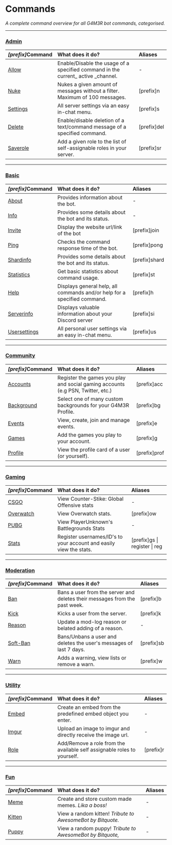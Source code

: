 # Commands

_A complete command overview for all G4M3R bot commands, categorised._

---

### [Admin](/commands/admin.md)

| _\[prefix\]_**Command** | **What does it do?** | **Aliases** |
| :--- | :--- | :--- |
| [Allow](/commands/admin/allow.md) | Enable/Disable the usage of a specified command in the current\_ active \_channel. | - |
| [Nuke](/commands/admin/nuke.md) | Nukes a given amount of messages without a filter. Maximum of 100 messages. | \[prefix\]n |
| [Settings](/commands/admin/settings.md) | All server settings via an easy in-chat menu. | \[prefix\]s |
| [Delete](/commands/admin/delete.md) | Enable/disable deletion of a text/command message of a specified command. | \[prefix\]del |
| [Saverole](/commands/admin/saverole.md) | Add a given role to the list of self-assignable roles in your server. | \[prefix\]sr |

---

### [Basic](/commands/basic.md)

| _\[prefix\]_**Command** | **What does it do?** | **Aliases** |
| :--- | :--- | :--- |
| [About](/commands/about.md) | Provides information about the bot. | - |
| [Info](/commands/info.md) | Provides some details about the bot and its status. | - |
| [Invite](/commands/invite.md) | Display the website url/link of the bot | \[prefix\]join |
| [Ping](/commands/ping.md) | Checks the command response time of the    bot. | \[prefix\]pong |
| [Shardinfo](/commands/shardinfo.md) | Provides some details about the bot and its status. | \[prefix\]shard |
| [Statistics](/commands/statistics.md) | Get basic statistics about command usage. | \[prefix\]st |
| [Help](/commands/help.md) | Displays general help, all commands and/or help for a specified command. | \[prefix\]h |
| [Serverinfo](/commands/serverinfo.md) | Displays valuable information about your     Discord server | \[prefix\]si |
| [Usersettings](/commands/usersettings.md) | All personal user settings via an easy in-chat menu. | \[prefix\]us |

---

### [Community](/commands/community.md)

| _\[prefix\]_**Command** | **What does it do?** | **Aliases** |
| :--- | :--- | :--- |
| [Accounts](/commands/community/accounts.md) | Register the games you play and social         gaming accounts \(e.g PSN, Twitter, etc.\) | \[prefix\]acc |
| [Background](/commands/community/background.md) | Select one of many custom backgrounds for your G4M3R Profile. | \[prefix\]bg |
| [Events](/commands/community/events.md) | View, create, join and manage events. | \[prefix\]e |
| [Games](/commands/community/games.md) | Add the games you play to your account. | \[prefix\]g |
| [Profile](/commands/community/profile.md) | View the profile card of a user \(or yourself\). | \[prefix\]prof |

---

### [Gaming](/commands/gaming.md)

| _\[prefix\]_**Command** | **What does it do?** | **Aliases** |
| :--- | :--- | :--- |
| [CSGO](/commands/gaming/cs:go.md) | View Counter-Stike: Global Offensive stats | - |
| [Overwatch](/commands/gaming/overwatch.md) | View Overwatch stats. | \[prefix\]ow |
| [PUBG](/commands/gaming/pubg.md) | View PlayerUnknown's Battlegrounds Stats | - |
| [Stats](/Stats) | Register usernames/ID's to your account and easily view the stats. | \[prefix\]gs \| register \| reg |

---

### [Moderation](/commands/moderation.md)

| _\[prefix\]_**Command** | **What does it do?** | **Aliases** |
| :--- | :--- | :--- |
| [Ban](/commands/moderation/ban.md) | Bans a user from the server and deletes their messages from the past week. | \[prefix\]b |
| [Kick](/commands/moderation/kick.md) | Kicks a user from the server. | \[prefix\]k |
| [Reason](/commands/moderation/reason.md) | Update a mod-log reason or belated adding of a reason. | - |
| [Soft-Ban](/commands/moderation/soft-ban.md) | Bans/Unbans a user and deletes the user's messages of last 7 days. | \[prefix\]sb |
| [Warn](/commands/moderation/warn.md) | Adds a warning, view lists or remove a warn. | \[prefix\]w |

---

### [Utility](/commands/utility.md)

| _\[prefix\]_**Command** | **What does it do?** | **Aliases** |
| :--- | :--- | :--- |
| [Embed](/commands/other/embed.md) | Create an embed from the predefined embed object you enter. | - |
| [Imgur](/commands/other/imgur.md) | Upload an image to imgur and directly receive the image url. | - |
| [Role](/commands/utility/role.md) | Add/Remove a role from the available self assignable roles to yourself. | \[prefix\]r |

---

### [Fun](/commands/fun.md)

| _\[prefix\]_**Command** | **What does it do?** | **Aliases** |
| :--- | :--- | :--- |
| [Meme](/commands/other/meme.md) | Create and store custom made memes. _Lika a boss!_ | - |
| [Kitten](/commands/other/kitten.md) | View a random kitten! _Tribute to AwesomeBot by Bitquote._ | - |
| [Puppy](/commands/other/puppy.md) | View a random puppy! _Tribute to AwesomeBot by Bitquote,_ | - |



